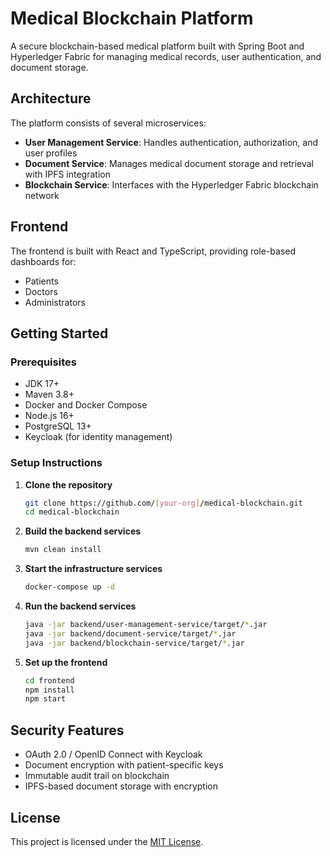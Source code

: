 # Medical Blockchain Platform

A secure blockchain-based medical platform built with Spring Boot and Hyperledger Fabric for managing medical records, user authentication, and document storage.

## Architecture

The platform consists of several microservices:

- **User Management Service**: Handles authentication, authorization, and user profiles
- **Document Service**: Manages medical document storage and retrieval with IPFS integration
- **Blockchain Service**: Interfaces with the Hyperledger Fabric blockchain network

## Frontend

The frontend is built with React and TypeScript, providing role-based dashboards for:
- Patients
- Doctors
- Administrators

## Getting Started

### Prerequisites

- JDK 17+
- Maven 3.8+
- Docker and Docker Compose
- Node.js 16+
- PostgreSQL 13+
- Keycloak (for identity management)

### Setup Instructions

1. **Clone the repository**
   ```bash
   git clone https://github.com/[your-org]/medical-blockchain.git
   cd medical-blockchain
   ```

2. **Build the backend services**
   ```bash
   mvn clean install
   ```

3. **Start the infrastructure services**
   ```bash
   docker-compose up -d
   ```

4. **Run the backend services**
   ```bash
   java -jar backend/user-management-service/target/*.jar
   java -jar backend/document-service/target/*.jar
   java -jar backend/blockchain-service/target/*.jar
   ```

5. **Set up the frontend**
   ```bash
   cd frontend
   npm install
   npm start
   ```

## Security Features

- OAuth 2.0 / OpenID Connect with Keycloak
- Document encryption with patient-specific keys
- Immutable audit trail on blockchain
- IPFS-based document storage with encryption

## License

This project is licensed under the [MIT License](LICENSE). 